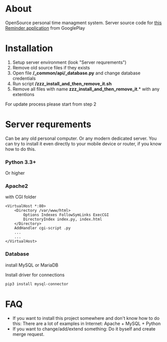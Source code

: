 # About

OpenSource personal time managment system. Server source code for [this Reminder application](https://play.google.com/store/apps/details?id=ru.mcsar.schedule) from GooglePlay

# Installation

1) Setup server environment (look "Server requrements")
2) Remove old source files if they exists
3) Open file **/_common/api/_database.py** and change database credentials
4) Run script **/zzz_install_and_then_remove_it.sh**
5) Remove all files with name **zzz_install_and_then_remove_it**.* with any extentions

For update process please start from step 2

# Server requrements
Can be any old personal computer. Or any modern dedicated server. You can try to install it even directly to your mobile device or router, if you know how to do this. 

### Python 3.3+ 
Or higher

### Apache2 
with CGI folder 
```
<VirtualHost *:80>
    <Directory /var/www/html>
        Options Indexes FollowSymLinks ExecCGI
        DirectoryIndex index.py, index.html
    </Directory>
    AddHandler cgi-script .py
    ...
    ...
</VirtualHost>
```

### Database
install MySQL or MariaDB 

Install driver for connections
```bash
pip3 install mysql-connector
```

# FAQ
- If you want to install this project somewhere and don't know how to do this: There are a lot of examples in Internet: Apache + MySQL + Python
- If you want to change/add/extend something: Do it byself and create merge request.
